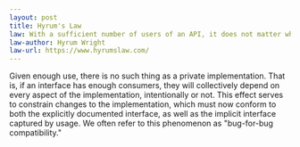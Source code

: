 ```yaml
---
layout: post
title: Hyrum's Law
law: With a sufficient number of users of an API, it does not matter what you promise in the contract: all observable behaviors of your system will be depended on by somebody.
law-author: Hyrum Wright
law-url: https://www.hyrumslaw.com/
---
```


Given enough use, there is no such thing as a private implementation. That is, if an interface has enough consumers, they will collectively depend on every aspect of the implementation, intentionally or not. This effect serves to constrain changes to the implementation, which must now conform to both the explicitly documented interface, as well as the implicit interface captured by usage. We often refer to this phenomenon as "bug-for-bug compatibility."
